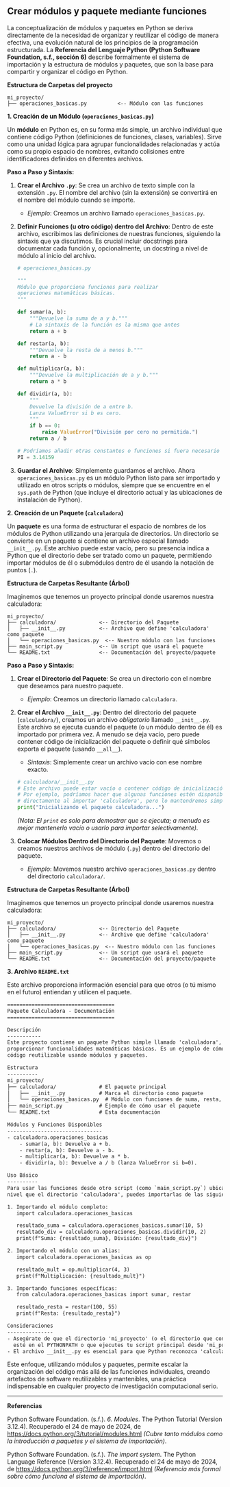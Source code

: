 ## Crear módulos y paquete mediante funciones


La conceptualización de módulos y paquetes en Python se deriva directamente de la necesidad de organizar y reutilizar el código de manera efectiva, una evolución natural de los principios de la programación estructurada. La **Referencia del Lenguaje Python (Python Software Foundation, s.f., sección 6)** describe formalmente el sistema de importación y la estructura de módulos y paquetes, que son la base para compartir y organizar el código en Python.

**Estructura de Carpetas del proyecto**

```
mi_proyecto/
├── operaciones_basicas.py          <-- Módulo con las funciones
```

**1. Creación de un Módulo (`operaciones_basicas.py`)**

Un **módulo** en Python es, en su forma más simple, un archivo individual que contiene código Python (definiciones de funciones, clases, variables). Sirve como una unidad lógica para agrupar funcionalidades relacionadas y actúa como su propio espacio de nombres, evitando colisiones entre identificadores definidos en diferentes archivos.

**Paso a Paso y Sintaxis:**

1.  **Crear el Archivo `.py`**: Se crea un archivo de texto simple con la extensión `.py`. El nombre del archivo (sin la extensión) se convertirá en el nombre del módulo cuando se importe.
    *   *Ejemplo*: Creamos un archivo llamado `operaciones_basicas.py`.

2.  **Definir Funciones (u otro código) dentro del Archivo**: Dentro de este archivo, escribimos las definiciones de nuestras funciones, siguiendo la sintaxis que ya discutimos. Es crucial incluir docstrings para documentar cada función y, opcionalmente, un docstring a nivel de módulo al inicio del archivo.

    ```python
    # operaciones_basicas.py

    """
    Módulo que proporciona funciones para realizar
    operaciones matemáticas básicas.
    """

    def sumar(a, b):
        """Devuelve la suma de a y b."""
        # La sintaxis de la función es la misma que antes
        return a + b

    def restar(a, b):
        """Devuelve la resta de a menos b."""
        return a - b

    def multiplicar(a, b):
        """Devuelve la multiplicación de a y b."""
        return a * b

    def dividir(a, b):
        """
        Devuelve la división de a entre b.
        Lanza ValueError si b es cero.
        """
        if b == 0:
            raise ValueError("División por cero no permitida.")
        return a / b

    # Podríamos añadir otras constantes o funciones si fuera necesario
    PI = 3.14159
    ```

3.  **Guardar el Archivo**: Simplemente guardamos el archivo. Ahora `operaciones_basicas.py` es un módulo Python listo para ser importado y utilizado en otros scripts o módulos, siempre que se encuentre en el `sys.path` de Python (que incluye el directorio actual y las ubicaciones de instalación de Python).

**2. Creación de un Paquete (`calculadora`)**

Un **paquete** es una forma de estructurar el espacio de nombres de los módulos de Python utilizando una jerarquía de directorios. Un directorio se convierte en un paquete si contiene un archivo especial llamado `__init__.py`. Este archivo puede estar vacío, pero su presencia indica a Python que el directorio debe ser tratado como un paquete, permitiendo importar módulos de él o submódulos dentro de él usando la notación de puntos (`.`).

**Estructura de Carpetas Resultante (Árbol)**

Imaginemos que tenemos un proyecto principal donde usaremos nuestra calculadora:

```
mi_proyecto/
├── calculadora/              <-- Directorio del Paquete
│   ├── __init__.py           <-- Archivo que define 'calculadora' como paquete
│   └── operaciones_basicas.py  <-- Nuestro módulo con las funciones
├── main_script.py            <-- Un script que usará el paquete
└── README.txt                <-- Documentación del proyecto/paquete
```

**Paso a Paso y Sintaxis:**

1.  **Crear el Directorio del Paquete**: Se crea un directorio con el nombre que deseamos para nuestro paquete.
    *   *Ejemplo*: Creamos un directorio llamado `calculadora`.

2.  **Crear el Archivo `__init__.py`**: Dentro del directorio del paquete (`calculadora/`), creamos un archivo *obligatorio* llamado `__init__.py`. Este archivo se ejecuta cuando el paquete (o un módulo dentro de él) es importado por primera vez. A menudo se deja vacío, pero puede contener código de inicialización del paquete o definir qué símbolos exporta el paquete (usando `__all__`).
    *   *Sintaxis*: Simplemente crear un archivo vacío con ese nombre exacto.

    ```python
    # calculadora/__init__.py
    # Este archivo puede estar vacío o contener código de inicialización.
    # Por ejemplo, podríamos hacer que algunas funciones estén disponibles
    # directamente al importar 'calculadora', pero lo mantendremos simple.
    print("Inicializando el paquete calculadora...")
    ```
    *(Nota: El `print` es solo para demostrar que se ejecuta; a menudo es mejor mantenerlo vacío o usarlo para importar selectivamente).*

3.  **Colocar Módulos Dentro del Directorio del Paquete**: Movemos o creamos nuestros archivos de módulo (`.py`) dentro del directorio del paquete.
    *   *Ejemplo*: Movemos nuestro archivo `operaciones_basicas.py` dentro del directorio `calculadora/`.

**Estructura de Carpetas Resultante (Árbol)**

Imaginemos que tenemos un proyecto principal donde usaremos nuestra calculadora:

```
mi_proyecto/
├── calculadora/              <-- Directorio del Paquete
│   ├── __init__.py           <-- Archivo que define 'calculadora' como paquete
│   └── operaciones_basicas.py  <-- Nuestro módulo con las funciones
├── main_script.py            <-- Un script que usará el paquete
└── README.txt                <-- Documentación del proyecto/paquete
```

**3. Archivo `README.txt`**

Este archivo proporciona información esencial para que otros (o tú mismo en el futuro) entiendan y utilicen el paquete.

```txt
===================================
Paquete Calculadora - Documentación
===================================

Descripción
-----------
Este proyecto contiene un paquete Python simple llamado 'calculadora', diseñado para
proporcionar funcionalidades matemáticas básicas. Es un ejemplo de cómo estructurar
código reutilizable usando módulos y paquetes.

Estructura
----------
mi_proyecto/
├── calculadora/              # El paquete principal
│   ├── __init__.py           # Marca el directorio como paquete
│   └── operaciones_basicas.py  # Módulo con funciones de suma, resta, etc.
├── main_script.py            # Ejemplo de cómo usar el paquete
└── README.txt                # Esta documentación

Módulos y Funciones Disponibles
-------------------------------
- calculadora.operaciones_basicas
    - sumar(a, b): Devuelve a + b.
    - restar(a, b): Devuelve a - b.
    - multiplicar(a, b): Devuelve a * b.
    - dividir(a, b): Devuelve a / b (lanza ValueError si b=0).

Uso Básico
----------
Para usar las funciones desde otro script (como `main_script.py`) ubicado en el mismo
nivel que el directorio 'calculadora', puedes importarlas de las siguientes maneras:

1. Importando el módulo completo:
   import calculadora.operaciones_basicas

   resultado_suma = calculadora.operaciones_basicas.sumar(10, 5)
   resultado_div = calculadora.operaciones_basicas.dividir(10, 2)
   print(f"Suma: {resultado_suma}, División: {resultado_div}")

2. Importando el módulo con un alias:
   import calculadora.operaciones_basicas as op

   resultado_mult = op.multiplicar(4, 3)
   print(f"Multiplicación: {resultado_mult}")

3. Importando funciones específicas:
   from calculadora.operaciones_basicas import sumar, restar

   resultado_resta = restar(100, 55)
   print(f"Resta: {resultado_resta}")

Consideraciones
---------------
- Asegúrate de que el directorio 'mi_proyecto' (o el directorio que contiene 'calculadora')
  esté en el PYTHONPATH o que ejecutes tu script principal desde 'mi_proyecto'.
- El archivo __init__.py es esencial para que Python reconozca 'calculadora' como un paquete.

```

Este enfoque, utilizando módulos y paquetes, permite escalar la organización del código más allá de las funciones individuales, creando artefactos de software reutilizables y mantenibles, una práctica indispensable en cualquier proyecto de investigación computacional serio.

---

**Referencias**

Python Software Foundation. (s.f.). *6. Modules*. The Python Tutorial (Version 3.12.4). Recuperado el 24 de mayo de 2024, de https://docs.python.org/3/tutorial/modules.html *(Cubre tanto módulos como la introducción a paquetes y el sistema de importación)*.

Python Software Foundation. (s.f.). *The import system*. The Python Language Reference (Version 3.12.4). Recuperado el 24 de mayo de 2024, de https://docs.python.org/3/reference/import.html *(Referencia más formal sobre cómo funciona el sistema de importación)*.
